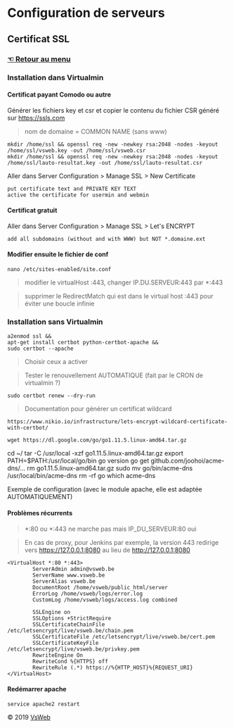 Configuration de serveurs
==
Certificat SSL
-
### [&#9756; Retour au menu](../README.md)
### Installation dans Virtualmin
#### Certificat payant Comodo ou autre
Générer les fichiers key et csr et copier le contenu du fichier CSR généré sur https://ssls.com
> nom de domaine = COMMON NAME (sans www)
		
    mkdir /home/ssl && openssl req -new -newkey rsa:2048 -nodes -keyout /home/ssl/vsweb.key -out /home/ssl/vsweb.csr
    mkdir /home/ssl && openssl req -new -newkey rsa:2048 -nodes -keyout /home/ssl/lauto-resultat.key -out /home/ssl/lauto-resultat.csr

Aller dans Server Configuration > Manage SSL > New Certificate

    put certificate text and PRIVATE KEY TEXT 
    active the certificate for usermin and webmin

#### Certificat gratuit
Aller dans Server Configuration > Manage SSL > Let's ENCRYPT

    add all subdomains (without and with WWW) but NOT *.domaine.ext
		
#### Modifier ensuite le fichier de conf

    nano /etc/sites-enabled/site.conf
    
> modifier le virtualHost :443, changer IP.DU.SERVEUR:443 par *:443

> supprimer le RedirectMatch qui est dans le virtual host :443
 pour éviter une boucle infinie
 
### Installation sans Virtualmin

    a2enmod ssl &&
    apt-get install certbot python-certbot-apache &&
    sudo certbot --apache
    
> Choisir ceux a activer

> Tester le renouvellement AUTOMATIQUE (fait par le CRON de virtualmin ?)

    sudo certbot renew --dry-run
    
> Documentation pour générer un certificat wildcard

    https://www.nikio.io/infrastructure/lets-encrypt-wildcard-certificate-with-certbot/
    
    wget https://dl.google.com/go/go1.11.5.linux-amd64.tar.gz
  cd ~/
  tar -C /usr/local -xzf go1.11.5.linux-amd64.tar.gz
  export PATH=$PATH:/usr/local/go/bin
  go version
  go get github.com/joohoi/acme-dns/...
  rm go1.11.5.linux-amd64.tar.gz
  sudo mv go/bin/acme-dns /usr/local/bin/acme-dns
  rm -rf go
  which acme-dns
  
 
Exemple de configuration (avec le module apache, elle est adaptée AUTOMATIQUEMENT)
#### Problèmes récurrents
> *:80 ou *:443 ne marche pas mais IP_DU_SERVEUR:80 oui

> En cas de proxy, pour Jenkins par exemple, la version 443 redirige vers https://127.0.0.1:8080 au lieu de http://127.0.0.1:8080

    <VirtualHost *:80 *:443>                     						
            ServerAdmin admin@vsweb.be
            ServerName www.vsweb.be
            ServerAlias vsweb.be               					
            DocumentRoot /home/vsweb/public_html/server
            ErrorLog /home/vsweb/logs/error.log
            CustomLog /home/vsweb/logs/access.log combined
            
            SSLEngine on									
            SSLOptions +StrictRequire							
            SSLCertificateChainFile /etc/letsencrypt/live/vsweb.be/chain.pem		
            SSLCertificateFile /etc/letsencrypt/live/vsweb.be/cert.pem		
            SSLCertificateKeyFile /etc/letsencrypt/live/vsweb.be/privkey.pem		
            RewriteEngine On								
            RewriteCond %{HTTPS} off							
            RewriteRule (.*) https://%{HTTP_HOST}%{REQUEST_URI}				
    </VirtualHost>


#### Redémarrer apache

    service apache2 restart

&copy; 2019 [VsWeb](https://vsweb.be)
